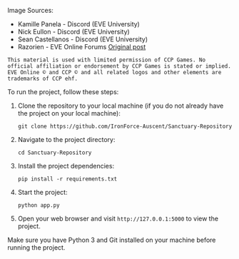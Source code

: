 Image Sources:
    <ul>
        <li>Kamille Panela - Discord (EVE University)</li>
        <li>Nick Eullon - Discord (EVE University)</li>
        <li>Sean Castellanos - Discord (EVE University)</li>
        <li>Razorien - EVE Online Forums <a href="https://forums.eveonline.com/t/high-resolution-eve-wallpapers-in-4k/48858">Original post</a></li>
    </ul>

    This material is used with limited permission of CCP Games. No official affiliation or endorsement by CCP Games is stated or implied. EVE Online © and CCP © and all related logos and other elements are trademarks of CCP ehf.


To run the project, follow these steps:

1. Clone the repository to your local machine (if you do not already have the project on your local machine):
    ```
    git clone https://github.com/IronForce-Auscent/Sanctuary-Repository
    ```

2. Navigate to the project directory:
    ```
    cd Sanctuary-Repository
    ```

3. Install the project dependencies:
    ```
    pip install -r requirements.txt
    ```

4. Start the project:
    ```
    python app.py
    ```

5. Open your web browser and visit `http://127.0.0.1:5000` to view the project.

Make sure you have Python 3 and Git installed on your machine before running the project.
